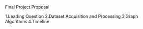 Final Project Proposal 

1.Leading Question
2.Dataset Acquisition and Processing
3.Graph Algorithms
4.Timeline
